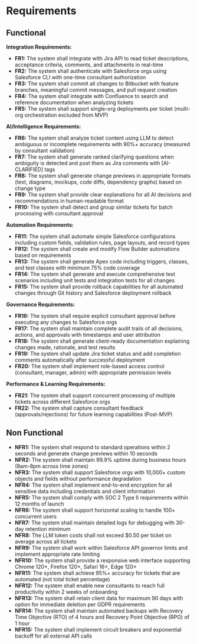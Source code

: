 # Requirements

## Functional

**Integration Requirements:**

- **FR1:** The system shall integrate with Jira API to read ticket descriptions, acceptance criteria, comments, and attachments in real-time
- **FR2:** The system shall authenticate with Salesforce orgs using Salesforce CLI with one-time consultant authorization
- **FR3:** The system shall commit all changes to Bitbucket with feature branches, meaningful commit messages, and pull request creation
- **FR4:** The system shall integrate with Confluence to search and reference documentation when analyzing tickets
- **FR5:** The system shall support single-org deployments per ticket (multi-org orchestration excluded from MVP)

**AI/Intelligence Requirements:**

- **FR6:** The system shall analyze ticket content using LLM to detect ambiguous or incomplete requirements with 90%+ accuracy (measured by consultant validation)
- **FR7:** The system shall generate ranked clarifying questions when ambiguity is detected and post them as Jira comments with [AI-CLARIFIED] tags
- **FR8:** The system shall generate change previews in appropriate formats (text, diagrams, mockups, code diffs, dependency graphs) based on change type
- **FR9:** The system shall provide clear explanations for all AI decisions and recommendations in human-readable format
- **FR10:** The system shall detect and group similar tickets for batch processing with consultant approval

**Automation Requirements:**

- **FR11:** The system shall automate simple Salesforce configurations including custom fields, validation rules, page layouts, and record types
- **FR12:** The system shall create and modify Flow Builder automations based on requirements
- **FR13:** The system shall generate Apex code including triggers, classes, and test classes with minimum 75% code coverage
- **FR14:** The system shall generate and execute comprehensive test scenarios including unit tests and integration tests for all changes
- **FR15:** The system shall provide rollback capabilities for all automated changes through Git history and Salesforce deployment rollback

**Governance Requirements:**

- **FR16:** The system shall require explicit consultant approval before executing any changes to Salesforce orgs
- **FR17:** The system shall maintain complete audit trails of all decisions, actions, and approvals with timestamps and user attribution
- **FR18:** The system shall generate client-ready documentation explaining changes made, rationale, and test results
- **FR19:** The system shall update Jira ticket status and add completion comments automatically after successful deployment
- **FR20:** The system shall implement role-based access control (consultant, manager, admin) with appropriate permission levels

**Performance & Learning Requirements:**

- **FR21:** The system shall support concurrent processing of multiple tickets across different Salesforce orgs
- **FR22:** The system shall capture consultant feedback (approvals/rejections) for future learning capabilities (Post-MVP)

## Non Functional

- **NFR1:** The system shall respond to standard operations within 2 seconds and generate change previews within 10 seconds
- **NFR2:** The system shall maintain 99.9% uptime during business hours (8am-8pm across time zones)
- **NFR3:** The system shall support Salesforce orgs with 10,000+ custom objects and fields without performance degradation
- **NFR4:** The system shall implement end-to-end encryption for all sensitive data including credentials and client information
- **NFR5:** The system shall comply with SOC 2 Type II requirements within 12 months of launch
- **NFR6:** The system shall support horizontal scaling to handle 100+ concurrent users
- **NFR7:** The system shall maintain detailed logs for debugging with 30-day retention minimum
- **NFR8:** The LLM token costs shall not exceed $0.50 per ticket on average across all tickets
- **NFR9:** The system shall work within Salesforce API governor limits and implement appropriate rate limiting
- **NFR10:** The system shall provide a responsive web interface supporting Chrome 120+, Firefox 120+, Safari 16+, Edge 120+
- **NFR11:** The system shall achieve 95%+ accuracy for tickets that are automated (not total ticket percentage)
- **NFR12:** The system shall enable new consultants to reach full productivity within 2 weeks of onboarding
- **NFR13:** The system shall retain client data for maximum 90 days with option for immediate deletion per GDPR requirements
- **NFR14:** The system shall maintain automated backups with Recovery Time Objective (RTO) of 4 hours and Recovery Point Objective (RPO) of 1 hour
- **NFR15:** The system shall implement circuit breakers and exponential backoff for all external API calls
